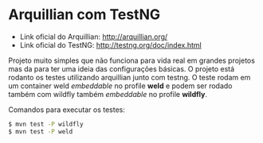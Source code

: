 # Arquillian com TestNG

- Link oficial do Arquillian: http://arquillian.org/
- Link oficial do TestNG: http://testng.org/doc/index.html

Projeto muito simples que não funciona para vida real em grandes projetos mas da para ter uma ideia das configurações básicas. O projeto está rodanto os testes utilizando arquillian junto com testng. O teste rodam em um container weld *embeddable* no profile **weld** e podem ser rodado também com wildfly também *embeddable* no profile **wildfly**.

Comandos para executar os testes:
```sh
$ mvn test -P wildfly
$ mvn test -P weld
```
